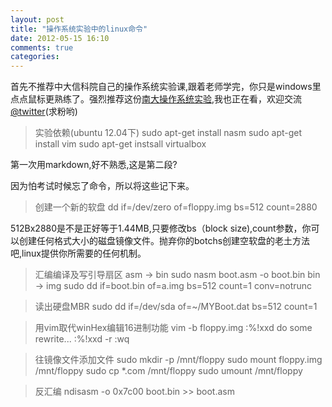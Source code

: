 ```yaml
---
layout: post
title: "操作系统实验中的linux命令"
date: 2012-05-15 16:10
comments: true
categories: 
---
```


首先不推荐中大信科院自己的操作系统实验课,跟着老师学完，你只是windows里点点鼠标更熟练了。强烈推荐这份[南大操作系统实验](http://cslab.nju.edu.cn/opsystem/#MainPage),我也正在看，欢迎交流[@twitter](https://twitter.com/#!/bigbiepineapple)(求粉哟)
>实验依赖(ubuntu 12.04下)
    sudo apt-get install nasm
    sudo apt-get install vim
    sudo apt-get instsall virtualbox

第一次用markdown,好不熟悉,这是第二段?

因为怕考试时候忘了命令，所以将这些记下来。

>创建一个新的软盘
    dd if=/dev/zero of=floppy.img bs=512 count=2880

512Bx2880是不是正好等于1.44MB,只要修改bs（block size),count参数，你可以创建任何格式大小的磁盘镜像文件。抛弃你的botchs创建空软盘的老土方法吧,linux提供你所需要的任何机制。

>汇编编译及写引导扇区
    asm -> bin
    sudo nasm boot.asm -o boot.bin
    bin -> img
    sudo dd if=boot.bin of=a.img bs=512 count=1 conv=notrunc

>读出硬盘MBR
    sudo dd if=/dev/sda of=~/MYBoot.dat bs=512 count=1

>用vim取代winHex编辑16进制功能
    vim -b floppy.img
    :%!xxd
    do some rewrite...
    :%!xxd -r
    :wq

>往镜像文件添加文件
    sudo mkdir -p /mnt/floppy
    sudo mount floppy.img /mnt/floppy
    sudo cp *.com /mnt/floppy
    sudo umount /mnt/floppy

>反汇编
    ndisasm -o 0x7c00 boot.bin >> boot.asm
